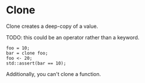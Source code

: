 # Clone

Clone creates a deep-copy of a value.

TODO: this could be an operator rather than a keyword.

```butter
foo = 10;
bar = clone foo;
foo <- 20;
std::assert(bar == 10);
```

Additionally, you can't clone a function.
